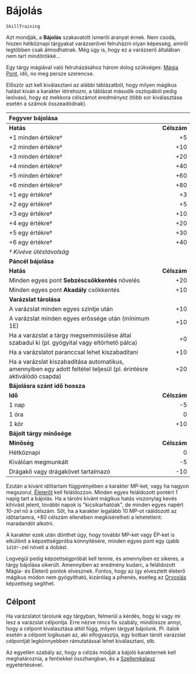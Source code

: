# Bájolás

`SkillTraining`

Azt mondják, a **Bájolás** szakavatott ismerői aranyat érnek. Nem csoda, hiszen hétköznapi tárgyakat varázserővel felruházni olyan képesség, amiről legtöbben csak álmodhatnak. Még úgy is, hogy ez a varázserő általában nem tart mindörökké...

Egy tárgy mágiával való felruházásához három dolog szükséges: [Mágia Pont](character:mp), idő, no meg persze szerencse.

Először azt kell kiválasztani az alábbi táblázatból, hogy milyen mágikus hatást kíván a karakter létrehozni, a táblázat második oszlopából pedig leolvasó, hogy ez mekkora célszámot eredményez (több sor kiválasztása esetén a számok összeadódnak).

| Fegyver bájolása | |
| :------| ------: |
| **Hatás** | **Célszám** |
| +1 minden értékre† | +5 |
| +2 minden értékre† | +10 |
| +3 minden értékre† | +20 |
| +4 minden értékre† | +40 |
| +5 minden értékre† | +60 |
| +6 minden értékre† | +80 |
| +1 egy értékre† | +3 |
| +2 egy értékre† | +5 |
| +3 egy értékre† | +10 |
| +4 egy értékre† | +20 |
| +5 egy értékre† | +30 |
| +6 egy értékre† | +40 |
| *† Kivéve ütéstávolság* | |
| **Páncél bájolása** | |
| **Hatás** | **Célszám** |
| Minden egyes pont **Sebzéscsökkentés** növelés | +20 |
| Minden egyes pont **Akadály** csökkentés | +10 |
| **Varázslat tárolása** | |
| A varázslat minden egyes szintje után | +10 |
| A varázslat minden egyes erőssége után (minimum 1E) | +10 |
| Ha a varázslat a tárgy megsemmisülése által szabadul ki (pl. gyógyital vagy eltörhető pálca) | +0 |
| Ha a varázslatot paranccsal lehet kiszabadítani | +10 |
| Ha a varázslat kiszabadítása automatikus, amennyiben egy adott feltétel teljesül (pl. érintésre aktiválódó csapda) | +20 |
| **Bájolásra szánt idő hossza** |
| **Idő** | **Célszám** |
| 1 nap | -5 |
| 1 óra | 0 |
| 1 kör | +10 |
| **Bájolt tárgy minősége** | |
| **Minőség** | **Célszám** |
| Hétköznapi | 0 |
| Kiválóan megmunkált | -5 |
| Drágakő vagy drágakövet tartalmazó | -10 |

Ezután a kívánt időtartam függvényében a karakter MP-ket, vagy ha nagyon megszorul, [Életerőt](character:ep) kell feláldozzon. Minden egyes feláldozott pontért 1 napig tart a bájolás. Ha a tárolni kívánt mágikus hatás viszonylag kevés kihívást jelent, további napok is "kicsikarhatóak", de minden egyes napért 10-zel nő a célszám. Sőt, ha a karakter legalább 10 MP-ot rááldozott az időtartamra, +80 célszám ellenében megkísérelheti a lehetetlent: maradandót alkotni.

A karakter ezek után dönthet úgy, hogy további MP-ket vagy ÉP-ket is elkülönít a képzettségpróba könnyítésére, minden egyes pont egy újabb `1d10!`-zel növeli a dobást.

Legvégül pedig képzettségpróbát kell tennie, és amennyiben ez sikeres, a tárgy bájolása sikerült. Amennyiben az eredmény kudarc, a feláldozott Mágia- és Életerő pontok elvesznek. Fontos, hogy az így elvesztett életerő mágikus módon nem gyógyítható, kizárólag a pihenés, esetleg az [Orvoslás](skill:medicine) képzettség segíthet.

## Célpont

Ha varázslatot tárolunk egy tárgyban, felmerül a kérdés, hogy ki vagy mi lesz a varázslat célpontja. Erre nézve nincs fix szabály, mindössze annyi, hogy a célpont kiválasztása attól függ, milyen tárgyat bájolunk. Pl. italok esetén a célpont logikusan az, aki elfogyasztja, egy botban tárolt varázslat célpontját legkönnyebben rámutatással lehet kiválasztani, stb.

Az egyetlen szabály az, hogy a célzás módját a bájoló karakternek kell meghatároznia, a fentiekkel összhangban, és a [Szellemkalauz](world:concepts:spirit_guide) egyetértésével.

